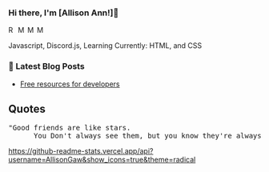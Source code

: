 ### Hi there, I'm [Allison Ann!]👋
<a href="https://discord.gg/">
  <img align="left" alt="Reflex Hosting Discord Server!" width="16px" src="https://cdn.jsdelivr.net/npm/simple-icons@v3/icons/discord.svg" />
</a>
<a href="https://twitter.com/">
  <img align="left" alt="My Twitter!" width="16px" src="https://cdn.jsdelivr.net/npm/simple-icons@v3/icons/twitter.svg" />
</a>
<a href="https://github.com/AllisonGaw">
  <img align="left" alt="My Github!" width="16px" src="https://cdn.jsdelivr.net/npm/simple-icons@v3/icons/github.svg" />
</a>
<a href="https://instagram.com/ally.wallly/">
  <img align="left" alt="My Instagram!" width="16px" src="https://cdn.jsdelivr.net/npm/simple-icons@v3/icons/instagram.svg" />
</a>
<br/>

<p>
  Javascript, Discord.js,
  Learning Currently: HTML, and CSS
</p>

### 📕 Latest Blog Posts
<!-- BLOG-POST-LIST:START -->
- [Free resources for developers](https://www.ohidur.com/posts/free-developer-resources/)
<!-- BLOG-POST-LIST:END -->


## Quotes
<pre>
"Good friends are like stars.
      You Don't always see them, but you know they're always there..."
</pre>

https://github-readme-stats.vercel.app/api?username=AllisonGaw&show_icons=true&theme=radical
